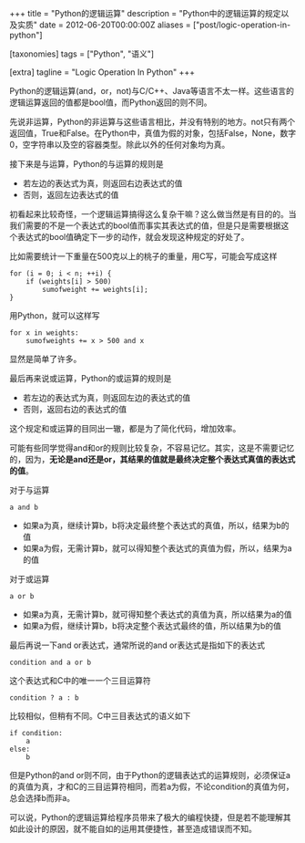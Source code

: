 +++
title = "Python的逻辑运算"
description = "Python中的逻辑运算的规定以及实质"
date = 2012-06-20T00:00:00Z
aliases = ["post/logic-operation-in-python"]

[taxonomies]
tags = ["Python", "语义"]

[extra]
tagline = "Logic Operation In Python"
+++

Python的逻辑运算(and，or，not)与C/C++、Java等语言不太一样。这些语言的逻辑运算返回的值都是bool值，而Python返回的则不同。

先说非运算，Python的非运算与这些语言相比，并没有特别的地方。not只有两个返回值，True和False。在Python中，真值为假的对象，包括False，None，数字0，空字符串以及空的容器类型。除此以外的任何对象均为真。

接下来是与运算，Python的与运算的规则是

* 若左边的表达式为真，则返回右边表达式的值
* 否则，返回左边表达式的值

初看起来比较奇怪，一个逻辑运算搞得这么复杂干嘛？这么做当然是有目的的。当我们需要的不是一个表达式的bool值而事实其表达式的值，但是只是需要根据这个表达式的bool值确定下一步的动作，就会发现这种规定的好处了。

比如需要统计一下重量在500克以上的桃子的重量，用C写，可能会写成这样

    for (i = 0; i < n; ++i) {
        if (weights[i] > 500)
            sumofweight += weights[i];
    }

用Python，就可以这样写

    for x in weights:
        sumofweights += x > 500 and x

显然是简单了许多。

最后再来说或运算，Python的或运算的规则是

* 若左边的表达式为真，则返回左边的表达式的值
* 否则，返回右边的表达式的值

这个规定和或运算的目同出一辙，都是为了简化代码，增加效率。

可能有些同学觉得and和or的规则比较复杂，不容易记忆。其实，这是不需要记忆的，因为，**无论是and还是or，其结果的值就是最终决定整个表达式真值的表达式的值**。

对于与运算

    a and b

* 如果a为真，继续计算b，b将决定最终整个表达式的真值，所以，结果为b的值
* 如果a为假，无需计算b，就可以得知整个表达式的真值为假，所以，结果为a的值
 
对于或运算

    a or b

* 如果a为真，无需计算b，就可得知整个表达式的真值为真，所以结果为a的值
* 如果a为假，继续计算b，b将决定整个表达式最终的值，所以结果为b的值

最后再说一下and or表达式，通常所说的and or表达式是指如下的表达式

    condition and a or b

这个表达式和C中的唯一一个三目运算符

    condition ? a : b

比较相似，但稍有不同。C中三目表达式的语义如下

    if condition:
    	a
    else:
    	b

但是Python的and or则不同，由于Python的逻辑表达式的运算规则，必须保证a的真值为真，才和C的三目运算符相同，而若a为假，不论condition的真值为何，总会选择b而非a。

可以说，Python的逻辑运算给程序员带来了极大的编程快捷，但是若不能理解其如此设计的原因，就不能自如的运用其便捷性，甚至造成错误而不知。
